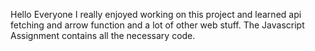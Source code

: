 Hello Everyone 
I really enjoyed working on this project and learned api fetching and arrow function and a lot of other web stuff.
The Javascript Assignment contains all the necessary code. 
